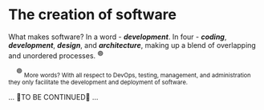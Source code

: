 # The creation of software

What makes software? In a word - **_development_**. In four - **_coding_**, **_development_**, **_design_**, and **_architecture_**, making up a blend of overlapping and unordered processes.&nbsp;<sup>:purple_circle:</sup>

&nbsp;&nbsp;&nbsp;&nbsp;<sup>:purple_circle:</sup> <sub>More words? With all respect to DevOps, testing, management, and administration they only facilitate the development and deployment of software.</sub>

... 🚧TO BE CONTINUED🚧 ...
